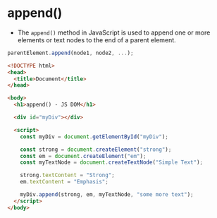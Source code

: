 # append()

- The `append()` method in JavaScript is used to append one or more elements or text nodes to the end of a parent element.

```javascript
parentElement.append(node1, node2, ...);
```

```html
<!DOCTYPE html>
<head>
  <title>Document</title>
</head>

<body>
  <h1>append() - JS DOM</h1>

  <div id="myDiv"></div>

  <script>
    const myDiv = document.getElementById("myDiv");

    const strong = document.createElement("strong");
    const em = document.createElement("em");
    const myTextNode = document.createTextNode("Simple Text");

    strong.textContent = "Strong";
    em.textContent = "Emphasis";

    myDiv.append(strong, em, myTextNode, "some more text");
  </script>
</body>
```
